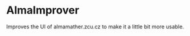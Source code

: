 AlmaImprover
============

Improves the UI of almamather.zcu.cz to make it a little bit more usable.
